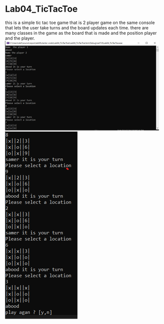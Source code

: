 # Lab04_TicTacToe
 this is a simple tic tac toe game that is 2 player game on the same console that lets the user take turns and the board updates each time. there are many classes in 
 the game as the board that is made and the position player and the player.
![tcktok](https://github.com/abdarahman-shaheen/Lab04_TicTacToe/blob/master/tictac.png)
![tictack](https://github.com/abdarahman-shaheen/Lab04_TicTacToe/blob/master/ticiack2.png)
